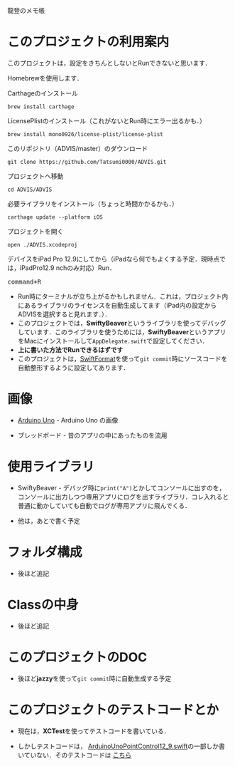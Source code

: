 龍登のメモ帳

# このプロジェクトの利用案内
このプロジェクトは，設定をきちんとしないとRunできないと思います．

Homebrewを使用します．

Carthageのインストール

`brew install carthage`

LicensePlistのインストール（これがないとRun時にエラー出るかも．）

`brew install mono0926/license-plist/license-plist`

このリポジトリ（ADVIS/master）のダウンロード

`git clone https://github.com/Tatsumi0000/ADVIS.git`

プロジェクトへ移動

`cd ADVIS/ADVIS`

必要ライブラリをインストール（ちょっと時間かかるかも．）

`carthage update --platform iOS`

プロジェクトを開く

`open ./ADVIS.xcodeproj`

デバイスをiPad Pro 12.9にしてから（iPadなら何でもよくする予定．現時点では，iPadPro12.9 nchのみ対応）Run．

<kbd><kbd>command</kbd>+<kbd>R</kbd></kbd>

- Run時にターミナルが立ち上がるかもしれません．これは，プロジェクト内にあるライブラリのライセンスを自動生成してます（iPad内の設定からADVISを選択すると見れます．）．
- このプロジェクトでは，**SwiftyBeaver**というライブラリを使ってデバッグしています．このライブラリを使うためには，**SwiftyBeaver**というアプリをMacにインストールして`AppDelegate.swift`で設定してください．
- **上に書いた方法でRunできるはずです**
- このプロジェクトは，[SwiftFormat](https://github.com/nicklockwood/SwiftFormat)を使って`git commit`時にソースコードを自動整形するように設定してあります．

# 画像

- [Arduino Uno](https://pixabay.com/ja/arduino-arduino%E3%81%AEuno-%E6%8A%80%E8%A1%93-%E3%83%87%E3%82%B8%E3%82%BF%E3%83%AB-2168193/) - Arduino Uno の画像

- ブレッドボード - 昔のアプリの中にあったものを流用

# 使用ライブラリ
 - SwiftyBeaver - デバッグ時に`print("A")`とかしてコンソールに出すのを，コンソールに出力しつつ専用アプリにログを出すライブラリ．コレ入れると普通に動かしていても自動でログが専用アプリに飛んでくる．
 
 - 他は，あとで書く予定
 
 # フォルダ構成
 
 - 後ほど追記
 
 # Classの中身
 
 - 後ほど追記
 
 # このプロジェクトのDOC
 
 - 後ほど**jazzy**を使って`git commit`時に自動生成する予定
 
 # このプロジェクトのテストコードとか
 
 - 現在は，**XCTest**を使ってテストコードを書いている．
 
 - しかしテストコードは， [ArduinoUnoPointControl12_9.swift](https://github.com/Tatsumi0000/ADVIS/blob/master/ADVIS/ADVIS/ArduinoUnoPointControl12_9.swift)の一部しか書いていない．そのテストコードは [こちら](https://github.com/Tatsumi0000/ADVIS/blob/master/ADVIS/ADVISTests/ArduinoUnoPointControl12_9Tests.swift)


